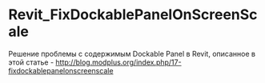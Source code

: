 # Revit_FixDockablePanelOnScreenScale
Решение проблемы с содержимым Dockable Panel в Revit, описанное в этой статье - http://blog.modplus.org/index.php/17-fixdockablepanelonscreenscale
